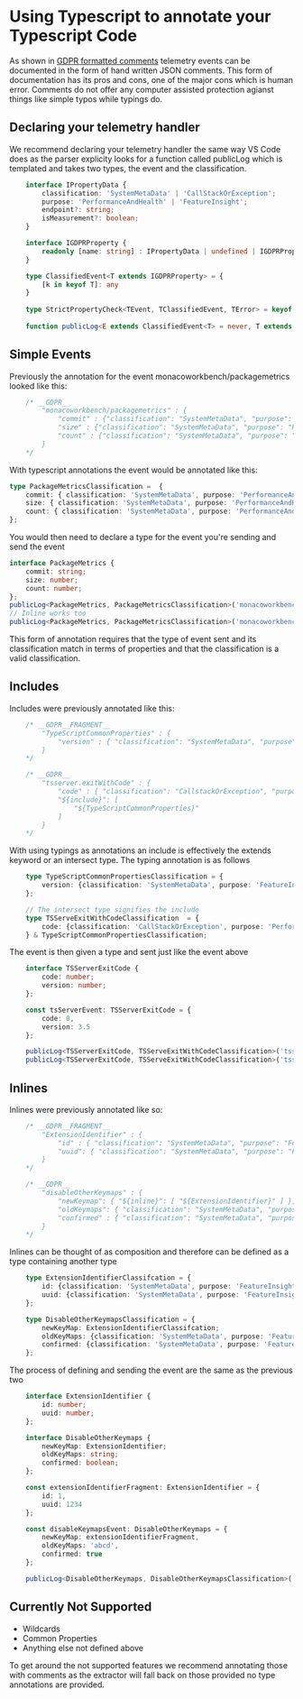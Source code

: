 # Using Typescript to annotate your Typescript Code

As shown in [GDPR formatted comments](comment-code-annotations.md) telemetry events can be documented in the form of hand written JSON comments.
This form of documentation has its pros and cons, one of the major cons which is human error. Comments do not offer any computer assisted protection agianst things like simple typos while typings do.

## Declaring your telemetry handler
We recommend declaring your telemetry handler the same way VS Code does as the parser explicity looks for a function called publicLog which is templated
and takes two types, the event and the classification.

```typescript
    interface IPropertyData {
        classification: 'SystemMetaData' | 'CallStackOrException';
        purpose: 'PerformanceAndHealth' | 'FeatureInsight';
        endpoint?: string;
        isMeasurement?: boolean;
    }

    interface IGDPRProperty {
        readonly [name: string] : IPropertyData | undefined | IGDPRProperty;
    }

    type ClassifiedEvent<T extends IGDPRProperty> = {
        [k in keyof T]: any
    }
    
    type StrictPropertyCheck<TEvent, TClassifiedEvent, TError> = keyof TEvent extends keyof TClassifiedEvent ? keyof TClassifiedEvent extends keyof TEvent ? TEvent : TError : TError;
    
    function publicLog<E extends ClassifiedEvent<T> = never, T extends {[_ in keyof T]: IPropertyData | IGDPRProperty | undefined} = never>(name: string, props: StrictPropertyCheck<E, ClassifiedEvent<T>, 'Type of classified event does not match event properties'>) { }
```

## Simple Events
Previously the annotation for the event monacoworkbench/packagemetrics looked like this:
```ts
    /* __GDPR__
        "monacoworkbench/packagemetrics" : {
            "commit" : {"classification": "SystemMetaData", "purpose": "PerformanceAndHealth" },
            "size" : {"classification": "SystemMetaData", "purpose": "PerformanceAndHealth" },
            "count" : {"classification": "SystemMetaData", "purpose": "PerformanceAndHealth" }
        }
    */
```

With typescript annotations the event would be annotated like this:
```ts
type PackageMetricsClassification =  {
    commit: { classification: 'SystemMetaData', purpose: 'PerformanceAndHealth' };
    size: { classification: 'SystemMetaData', purpose: 'PerformanceAndHealth' };
    count: { classification: 'SystemMetaData', purpose: 'PerformanceAndHealth' };
};
```

You would then need to declare a type for the event you're sending and send the event 

```ts 
interface PackageMetrics {
    commit: string;
    size: number;
    count: number;
};
publicLog<PackageMetrics, PackageMetricsClassification>('monacoworkbench/packagemetrics', packageMetric);
// Inline works too
publicLog<PackageMetrics, PackageMetricsClassification>('monacoworkbench/packagemetrics', {commit: 'abcdef', size: 10, count: 1});
```

This form of annotation requires that the type of event sent and its classification match in terms of properties and that the classification is a valid classification.

## Includes
Includes were previously annotated like this:
```ts
    /* __GDPR__FRAGMENT__
        "TypeScriptCommonProperties" : {
            "version" : { "classification": "SystemMetaData", "purpose": "FeatureInsight" }
        }
    */

    /* __GDPR__
        "tsserver.exitWithCode" : {
            "code" : { "classification": "CallstackOrException", "purpose": "PerformanceAndHealth" },
            "${include}": [
                "${TypeScriptCommonProperties}"
            ]
        }
    */
```

With using typings as annotations an include is effectively the extends keyword or an intersect type. The typing annotation is as follows

```ts
    type TypeScriptCommonPropertiesClassification = {
        version: {classification: 'SystemMetaData', purpose: 'FeatureInsight'};
    };

    // The intersect type signifies the include
    type TSServeExitWithCodeClassification  = {
        code: {classification: 'CallStackOrException', purpose: 'PerformanceAndHealth'};
    } & TypeScriptCommonPropertiesClassification;
```

The event is then given a type and sent just like the event above 
```ts
    interface TSServerExitCode {
        code: number;
        version: number;
    };

    const tsServerEvent: TSServerExitCode = {
        code: 0,
        version: 3.5
    };

    publicLog<TSServerExitCode, TSServeExitWithCodeClassification>('tsserver.exitWithCode', tsServerEvent);
    publicLog<TSServerExitCode, TSServeExitWithCodeClassification>('tsserver.exitWithCode', {code: 0, version: 3.5});
```

## Inlines
Inlines were previously annotated like so:
```ts
    /* __GDPR__FRAGMENT__
        "ExtensionIdentifier" : {
            "id" : { "classification": "SystemMetaData", "purpose": "FeatureInsight" },
            "uuid": { "classification": "SystemMetaData", "purpose": "FeatureInsight" }
        }
    */

    /* __GDPR__ 
        "disableOtherKeymaps" : {
            "newKeymap": { "${inline}": [ "${ExtensionIdentifier}" ] },
            "oldKeymaps": { "classification": "SystemMetaData", "purpose": "FeatureInsight" },
            "confirmed" : { "classification": "SystemMetaData", "purpose": "FeatureInsight", "isMeasurement": true }
        }
    */
```

Inlines can be thought of as composition and therefore can be defined as a type containing another type

```ts
    type ExtensionIdentifierClassifcation = {
        id: {classification: 'SystemMetaData', purpose: 'FeatureInsight'};
        uuid: {classification: 'SystemMetaData', purpose: 'FeatureInsight'};
    };

    type DisableOtherKeymapsClassification = {
        newKeyMap: ExtensionIdentifierClassifcation;
        oldKeyMaps: {classification: 'SystemMetaData', purpose: 'FeatureInsight'};
        confirmed: {classification: 'SystemMetaData', purpose: 'FeatureInsight', isMeasurement: true};
    };
```

The process of defining and sending the event are the same as the previous two

```ts
    interface ExtensionIdentifier {
        id: number;
        uuid: number;
    };

    interface DisableOtherKeymaps {
        newKeyMap: ExtensionIdentifier;
        oldKeyMaps: string;
        confirmed: boolean;
    };

    const extensionIdentifierFragment: ExtensionIdentifier = {
        id: 1,
        uuid: 1234
    };

    const disableKeymapsEvent: DisableOtherKeymaps = {
        newKeyMap: extensionIdentifierFragment,
        oldKeyMaps: 'abcd',
        confirmed: true
    };

    publicLog<DisableOtherKeymaps, DisableOtherKeymapsClassification>('disableOtherKeymaps', disableKeymapsEvent);
```

## Currently Not Supported

* Wildcards
* Common Properties
* Anything else not defined above

To get around the not supported features we recommend annotating those with comments as the extractor will fall back on those provided no type annotations are provided.

